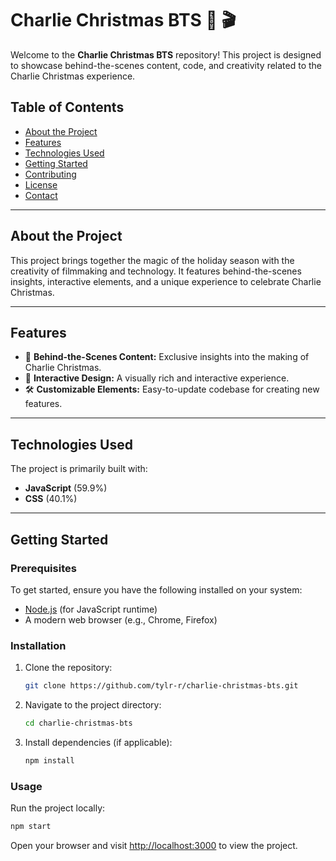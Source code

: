# Charlie Christmas BTS 🎄 🎬

Welcome to the **Charlie Christmas BTS** repository! This project is designed to showcase behind-the-scenes content, code, and creativity related to the Charlie Christmas experience.

## Table of Contents

- [About the Project](#about-the-project)
- [Features](#features)
- [Technologies Used](#technologies-used)
- [Getting Started](#getting-started)
- [Contributing](#contributing)
- [License](#license)
- [Contact](#contact)

---

## About the Project

This project brings together the magic of the holiday season with the creativity of filmmaking and technology. It features behind-the-scenes insights, interactive elements, and a unique experience to celebrate Charlie Christmas.

---

## Features

- 🎥 **Behind-the-Scenes Content:** Exclusive insights into the making of Charlie Christmas.
- 🎨 **Interactive Design:** A visually rich and interactive experience.
- 🛠️ **Customizable Elements:** Easy-to-update codebase for creating new features.

---

## Technologies Used

The project is primarily built with:

- **JavaScript** (59.9%)
- **CSS** (40.1%)

---

## Getting Started

### Prerequisites

To get started, ensure you have the following installed on your system:

- [Node.js](https://nodejs.org/) (for JavaScript runtime)
- A modern web browser (e.g., Chrome, Firefox)

### Installation

1. Clone the repository:

   ```bash
   git clone https://github.com/tylr-r/charlie-christmas-bts.git
   ```

2. Navigate to the project directory:

   ```bash
   cd charlie-christmas-bts
   ```

3. Install dependencies (if applicable):

   ```bash
   npm install
   ```

### Usage

Run the project locally:

```bash
npm start
```

Open your browser and visit [http://localhost:3000](http://localhost:3000) to view the project.
